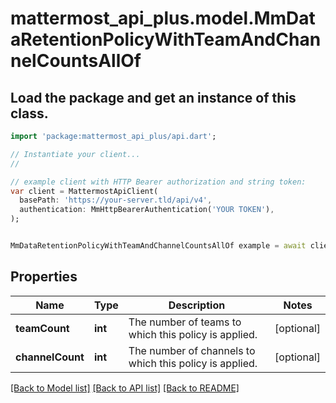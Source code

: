 # mattermost_api_plus.model.MmDataRetentionPolicyWithTeamAndChannelCountsAllOf

## Load the package and get an instance of this class.
```dart
import 'package:mattermost_api_plus/api.dart';

// Instantiate your client...
//

// example client with HTTP Bearer authorization and string token:
var client = MattermostApiClient(
  basePath: 'https://your-server.tld/api/v4',
  authentication: MmHttpBearerAuthentication('YOUR TOKEN'),
);


MmDataRetentionPolicyWithTeamAndChannelCountsAllOf example = await client.dataRetentionPolicyWithTeamAndChannelCountsAllOf.FUNCTION_THAT_RETURNS_THIS_CLASS();

```

## Properties
Name | Type | Description | Notes
------------ | ------------- | ------------- | -------------
**teamCount** | **int** | The number of teams to which this policy is applied. | [optional] 
**channelCount** | **int** | The number of channels to which this policy is applied. | [optional] 

[[Back to Model list]](../GENERATED_README.md#documentation-for-models) [[Back to API list]](../GENERATED_README.md#documentation-for-api-endpoints) [[Back to README]](../GENERATED_README.md)


